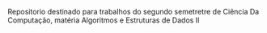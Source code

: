 Repositorio destinado para trabalhos do segundo semetretre de Ciência Da Computação, matéria Algoritmos e Estruturas de Dados II
